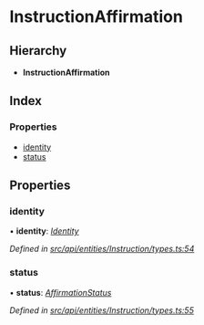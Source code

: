 # InstructionAffirmation

## Hierarchy

* **InstructionAffirmation**

## Index

### Properties

* [identity](instructionaffirmation.md#identity)
* [status](instructionaffirmation.md#status)

## Properties

### identity

• **identity**: [_Identity_](../classes/identity.md)

_Defined in_ [_src/api/entities/Instruction/types.ts:54_](https://github.com/PolymathNetwork/polymesh-sdk/blob/959efb76/src/api/entities/Instruction/types.ts#L54)

### status

• **status**: [_AffirmationStatus_](../enums/affirmationstatus.md)

_Defined in_ [_src/api/entities/Instruction/types.ts:55_](https://github.com/PolymathNetwork/polymesh-sdk/blob/959efb76/src/api/entities/Instruction/types.ts#L55)

